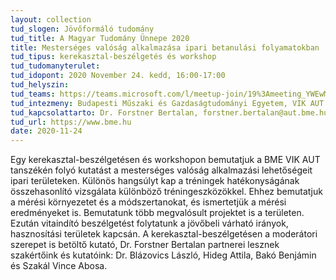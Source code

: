 ```yaml
---
layout: collection
tud_slogen: Jövőformáló tudomány
tud_title: A Magyar Tudomány Ünnepe 2020
title: Mesterséges valóság alkalmazása ipari betanulási folyamatokban
tud_tipus: kerekasztal-beszélgetés és workshop
tud_tudomanyterulet:
tud_idopont: 2020 November 24. kedd, 16:00-17:00
tud_helyszin:
tud_teams: https://teams.microsoft.com/l/meetup-join/19%3Ameeting_YWEwMTQwMTctYTU4NS00ZjMwLTllNDktNTY3OWQ5ODQzNzdh@thread.v2/0?context={"Tid"%3A"6a3548ab-7570-4271-91a8-58da00697029"%2C"Oid"%3A"a54a4c1d-95b4-4cbe-8398-5316fd7897d1"}
tud_intezmeny: Budapesti Műszaki és Gazdaságtudományi Egyetem, VIK AUT
tud_kapcsolattarto: Dr. Forstner Bertalan, forstner.bertalan@aut.bme.hu, 06 1 463 1668
tud_url: https://www.bme.hu
date: 2020-11-24
---
```

Egy kerekasztal-beszélgetésen és workshopon bemutatjuk a BME VIK AUT tanszékén folyó kutatást a mesterséges valóság alkalmazási lehetőségeit ipari területeken. Különös hangsúlyt kap a tréningek hatékonyságának összehasonlító vizsgálata különböző tréningeszközökkel. Ehhez bemutatjuk a mérési környezetet és a módszertanokat, és ismertetjük a mérési eredményeket is. Bemutatunk több megvalósult projektet is a területen. 
Ezután vitaindító beszélgetést folytatunk a jövőbeli várható irányok, hasznosítási területek kapcsán. A kerekasztal-beszélgetésen a moderátori szerepet is betöltő kutató, Dr. Forstner Bertalan partnerei lesznek szakértőink és kutatóink: Dr. Blázovics László, Hideg Attila, Bakó Benjámin és Szakál Vince Abosa.

